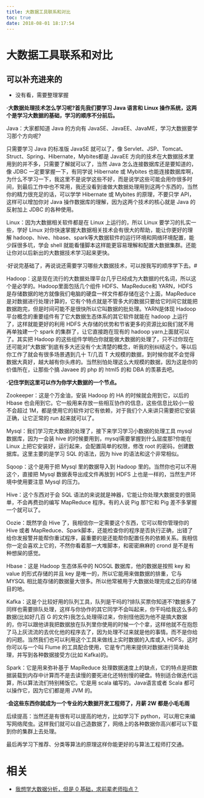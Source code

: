 ```yaml
---
title: 大数据工具联系和对比
toc: true
date: 2018-08-01 18:17:54
---
```

# 大数据工具联系和对比




## 可以补充进来的

* 没有看，需要整理掌握



**·大数据处理技术怎么学习呢?首先我们要学习 Java 语言和 Linux 操作系统，这两个是学习大数据的基础，学习的顺序不分前后。**

Java：大家都知道 Java 的方向有 JavaSE、JavaEE、JavaME，学习大数据要学习那个方向呢?

只需要学习 Java 的标准版 JavaSE 就可以了，像 Servlet、JSP、Tomcat、Struct、Spring、Hibernate，Mybites都是 JavaEE 方向的技术在大数据技术里用到的并不多，只需要了解就可以了，当然 Java 怎么连接数据库还是要知道的，像 JDBC 一定要掌握一下，有同学说 Hibernate 或 Mybites 也能连接数据库啊，为什么不学习一下，我这里不是说学这些不好，而是说学这些可能会用你很多时间，到最后工作中也不常用，我还没看到谁做大数据处理用到这两个东西的，当然你的精力很充足的话，可以学学 Hibernate 或 Mybites 的原理，不要只学 API，这样可以增加你对 Java 操作数据库的理解，因为这两个技术的核心就是 Java 的反射加上 JDBC 的各种使用。

Linux：因为大数据相关软件都是在 Linux 上运行的，所以 Linux 要学习的扎实一些，学好 Linux 对你快速掌握大数据相关技术会有很大的帮助，能让你更好的理解 hadoop、hive、hbase、spark等大数据软件的运行环境和网络环境配置，能少踩很多坑，学会 shell 就能看懂脚本这样能更容易理解和配置大数据集群。还能让你对以后新出的大数据技术学习起来更快。

·好说完基础了，再说说还需要学习哪些大数据技术，可以按我写的顺序学下去。#

Hadoop：这是现在流行的大数据处理平台几乎已经成为大数据的代名词，所以这个是必学的。Hadoop里面包括几个组件 HDFS、MapReduce和 YARN，HDFS是存储数据的地方就像我们电脑的硬盘一样文件都存储在这个上面，MapReduce是对数据进行处理计算的，它有个特点就是不管多大的数据只要给它时间它就能把数据跑完，但是时间可能不是很快所以它叫数据的批处理。YARN是体现 Hadoop 平台概念的重要组件有了它大数据生态体系的其它软件就能在 hadoop 上运行了，这样就能更好的利用 HDFS 大存储的优势和节省更多的资源比如我们就不用再单独建一个 spark 的集群了，让它直接跑在现有的 hadoop yarn上面就可以了。其实把 Hadoop 的这些组件学明白你就能做大数据的处理了，只不过你现在还可能对”大数据”到底有多大还没有个太清楚的概念，听我的别纠结这个。等以后你工作了就会有很多场景遇到几十 T/几百 T 大规模的数据，到时候你就不会觉得数据大真好，越大越有你头疼的。当然别怕处理这么大规模的数据，因为这是你的价值所在，让那些个搞 Javaee 的 php 的 html5 的和 DBA 的羡慕去吧。

**·记住学到这里可以作为你学大数据的一个节点。**

Zookeeper：这是个万金油，安装 Hadoop 的 HA 的时候就会用到它，以后的 Hbase 也会用到它。它一般用来存放一些相互协作的信息，这些信息比较小一般不会超过 1M，都是使用它的软件对它有依赖，对于我们个人来讲只需要把它安装正确，让它正常的 run 起来就可以了。

Mysql：我们学习完大数据的处理了，接下来学习学习小数据的处理工具 mysql 数据库，因为一会装 hive 的时候要用到，mysql需要掌握到什么层度那?你能在 Linux 上把它安装好，运行起来，会配置简单的权限，修改 root 的密码，创建数据库。这里主要的是学习 SQL 的语法，因为 hive 的语法和这个非常相似。

Sqoop：这个是用于把 Mysql 里的数据导入到 Hadoop 里的。当然你也可以不用这个，直接把 Mysql 数据表导出成文件再放到 HDFS 上也是一样的，当然生产环境中使用要注意 Mysql 的压力。

Hive：这个东西对于会 SQL 语法的来说就是神器，它能让你处理大数据变的很简单，不会再费劲的编写 MapReduce 程序。有的人说 Pig 那?它和 Pig 差不多掌握一个就可以了。

Oozie：既然学会 Hive 了，我相信你一定需要这个东西，它可以帮你管理你的 Hive 或者 MapReduce、Spark脚本，还能检查你的程序是否执行正确，出错了给你发报警并能帮你重试程序，最重要的是还能帮你配置任务的依赖关系。我相信你一定会喜欢上它的，不然你看着那一大堆脚本，和密密麻麻的 crond 是不是有种想屎的感觉。

Hbase：这是 Hadoop 生态体系中的 NOSQL 数据库，他的数据是按照 key 和 value 的形式存储的并且 key 是唯一的，所以它能用来做数据的排重，它与 MYSQL 相比能存储的数据量大很多。所以他常被用于大数据处理完成之后的存储目的地。

Kafka：这是个比较好用的队列工具，队列是干吗的?排队买票你知道不?数据多了同样也需要排队处理，这样与你协作的其它同学不会叫起来，你干吗给我这么多的数据(比如好几百 G 的文件)我怎么处理得过来，你别怪他因为他不是搞大数据的，你可以跟他讲我把数据放在队列里你使用的时候一个个拿，这样他就不在抱怨了马上灰流流的去优化他的程序去了，因为处理不过来就是他的事情。而不是你给的问题。当然我们也可以利用这个工具来做线上实时数据的入库或入 HDFS，这时你可以与一个叫 Flume 的工具配合使用，它是专门用来提供对数据进行简单处理，并写到各种数据接受方(比如 Kafka)的。

Spark：它是用来弥补基于 MapReduce 处理数据速度上的缺点，它的特点是把数据装载到内存中计算而不是去读慢的要死进化还特别慢的硬盘。特别适合做迭代运算，所以算法流们特别稀饭它。它是用 scala 编写的。Java语言或者 Scala 都可以操作它，因为它们都是用 JVM 的。

**·会这些东西你就成为一个专业的大数据开发工程师了，月薪 2W 都是小毛毛雨**

后续提高：当然还是有很有可以提高的地方，比如学习下 python，可以用它来编写网络爬虫。这样我们就可以自己造数据了，网络上的各种数据你高兴都可以下载到你的集群上去处理。

最后再学习下推荐、分类等算法的原理这样你能更好的与算法工程师打交通。















# 相关

- [我想学大数据分析，但是 0 基础，求前辈老师指点？](https://www.zhihu.com/question/53006477)
